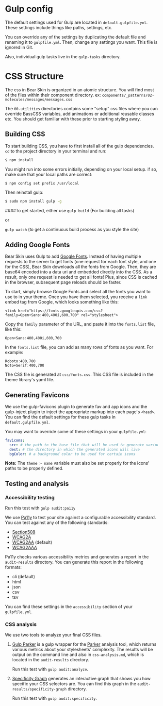 # Gulp config

The default settings used for Gulp are located in `default.gulpfile.yml`. These settings include things like paths, settings, etc.

You can override any of the settings by duplicating the default file and renaming it to `gulpfile.yml`. Then, change any settings you want. This file is ignored in Git.

Also, individual gulp tasks live in the `gulp-tasks` directory.

# CSS Structure

The css in Bear Skin is organized in an atomic structure. You will find most of the files within their component directory. ex: ```components/_patterns/02-molecules/messages/messages.css```

The ```00-utilities``` directories contains some "setup" css files where you can override BassCSS variables, add animations or additional reusable classes etc. You should get familiar with these prior to starting styling away.

## Building CSS

To start building CSS, you have to first install all of the gulp dependencies. `cd` to the project directory in your terminal and run:
```sh
$ npm install
```

You might run into some errors initially, depending on your local setup. if so, make sure that your local paths are correct:
```sh
$ npm config set prefix /usr/local
```

Then reinstall gulp:
```sh
$ sudo npm install gulp -g
```

####To get started, either use
`gulp build` (For building all tasks)

or

`gulp watch` (to get a continuous build process as you style the site)

## Adding Google Fonts

Bear Skin uses Gulp to add [Google Fonts](https://fonts.google.com/). Instead of having multiple requests to the server to get fonts (one request for each font style, and one for the CSS), Bear Skin downloads all the fonts from Google. Then, they are base64 encoded into a data uri and embedded directly into the CSS. As a result, only one request is needed to get all fonts! Plus, since CSS is cached in the browser, subsequent page reloads should be faster.

To start, simply browse Google Fonts and select all the fonts you want to use to in your theme. Once you have them selected, you receive a `link` embed tag from Google, which looks something like this:

`<link href="https://fonts.googleapis.com/css?family=Open+Sans:400,400i,600,700" rel="stylesheet">`

Copy the `family` parameter of the URL, and paste it into the `fonts.list` file, like this:

`Open+Sans:400,400i,600,700`

In the `fonts.list` file, you can add as many rows of fonts as you want. For example:

```
Roboto:400,700
Noto+Serif:400,700
```

The CSS file is generated at `css/fonts.css`. This CSS file is included in the theme library's yaml file.

## Generating Favicons

We use the gulp-favicons plugin to generate fav and app icons and the gulp-inject plugin to inject the appropriate markup into each page's `<head>`. You can find the default settings for these gulp tasks in `default.gulpfile.yml`.

You may want to override some of these settings in your `gulpfile.yml`:

```yml
favicons:
  src: # the path to the base file that will be used to generate various fav and app icons
  dest: # the directory in which the generated icons will live
  bgColor: # a background color to be used for certain icons
```

**Note:** The `theme > name` variable must also be set properly for the icons' paths to be properly defined.

## Testing and analysis

### Accessibility testing

Run this test with `gulp audit:pa11y`

We use [Pa11y](https://github.com/pa11y/pa11y) to test your site against a configurable accessibility standard. You can test against any of the following standards:

* [Section508](https://www.section508.gov/content/learn "Learn more about Section 508 standards")
* [WCAG2A](https://www.w3.org/WAI/WCAG20/quickref/?currentsidebar=%23col_overview&levels=aa%2Caaa "Learn more about WCAG2A standards")
* [WCAG2AA](https://www.w3.org/WAI/WCAG20/quickref/?currentsidebar=%23col_overview&levels=a%2Caaa "Learn more about WCAG2AA standards") (default)
* [WCAG2AAA](https://www.w3.org/WAI/WCAG20/quickref/?currentsidebar=%23col_customize&levels=a%2Caa "Learn more about WCAG2AAA standards")

Pa11y checks various accessibility metrics and generates a report in the `audit-results` directory. You can generate this report in the following formats:

* cli (default)
* html
* json
* csv
* tsv

You can find these settings in the `accessibility` section of your `gulpfile.yml`.

### CSS analysis

We use two tools to analyze your final CSS files.

1. [Gulp Parker](https://github.com/PavelDemyanenko/gulp-parker) is a gulp wrapper for the [Parker](https://github.com/katiefenn/parker) analysis tool, which returns various metrics about your stylesheets' complexity. The results will be output on the command line and also in `css-analysis.md`, which is located in the `audit-results` directory.

   Run this test with `gulp audit:analyze`.

2. [Specificity Graph](https://github.com/pocketjoso/specificity-graph) generates an interactive graph that shows you how specific your CSS selectors are. You can find this graph in the `audit-results/specificity-graph` directory.

   Run this test with `gulp audit:specificity`.
